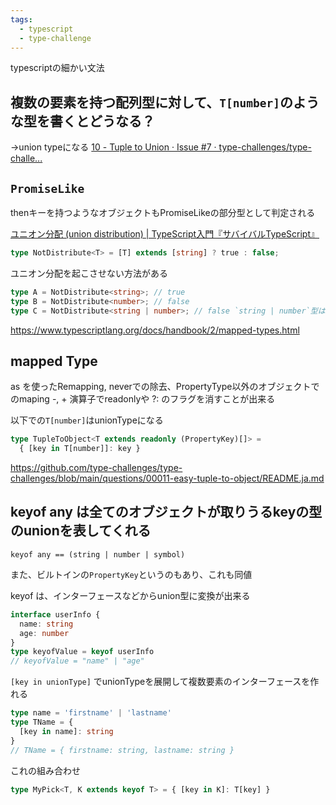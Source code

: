 ```yaml
---
tags:
  - typescript
  - type-challenge
---
```

typescriptの細かい文法

## 複数の要素を持つ配列型に対して、`T[number]`のような型を書くとどうなる？
→union typeになる
[10 - Tuple to Union · Issue #7 · type-challenges/type-challe...](https://github.com/type-challenges/type-challenges/issues/7)

## `PromiseLike`
thenキーを持つようなオブジェクトもPromiseLikeの部分型として判定される

[ユニオン分配 (union distribution) | TypeScript入門『サバイバルTypeScript』](https://typescriptbook.jp/reference/type-reuse/union-distribution)
```ts
type NotDistribute<T> = [T] extends [string] ? true : false;
```
ユニオン分配を起こさせない方法がある
```ts
type A = NotDistribute<string>; // true
type B = NotDistribute<number>; // false
type C = NotDistribute<string | number>; // false `string | number`型は`string`型の部分型ではない
```

https://www.typescriptlang.org/docs/handbook/2/mapped-types.html
## mapped Type
as を使ったRemapping, neverでの除去、PropertyType以外のオブジェクトでのmaping
-, + 演算子でreadonlyや ?: のフラグを消すことが出来る


以下での`T[number]`はunionTypeになる
```ts
type TupleToObject<T extends readonly (PropertyKey)[]> =
  { [key in T[number]]: key }
```
https://github.com/type-challenges/type-challenges/blob/main/questions/00011-easy-tuple-to-object/README.ja.md


## keyof any は全てのオブジェクトが取りうるkeyの型のunionを表してくれる
```
keyof any == (string | number | symbol)
```
また、ビルトインの`PropertyKey`というのもあり、これも同値

keyof は、インターフェースなどからunion型に変換が出来る
```ts
interface userInfo {
  name: string
  age: number
}
type keyofValue = keyof userInfo
// keyofValue = "name" | "age"
```

`[key in unionType]` でunionTypeを展開して複数要素のインターフェースを作れる
```ts
type name = 'firstname' | 'lastname'
type TName = {
  [key in name]: string
}
// TName = { firstname: string, lastname: string }
```

これの組み合わせ
```ts
type MyPick<T, K extends keyof T> = { [key in K]: T[key] }
```